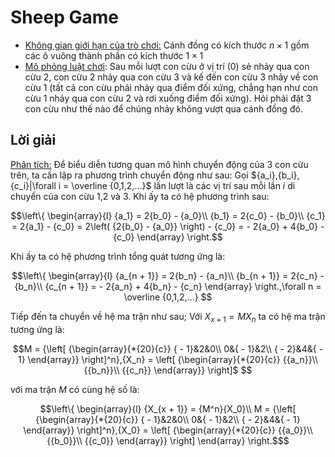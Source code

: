 # Sheep Game
- <ins>Không gian giới hạn của trò chơi:</ins> Cánh đồng có kích thước $n \times 1$ gồm các ô vuông thành phần có kích thước $1 \times 1$
- <ins>Mô phỏng luật chơi</ins>: Sau mỗi lượt con cừu ở vị trí (0) sẻ nhảy qua con cừu 2, con cừu 2 nhảy qua con cừu 3 và kế đến con cừu 3 nhảy về con cừu 1 (tất cả con cừu phải nhảy qua điểm đối xứng, chẳng hạn như con cừu 1 nhảy qua con cừu 2 và rơi xuống điểm đối xứng). Hỏi phải đặt 3 con cừu như thế nào để chúng nhảy không vượt qua cánh đồng đó.
## Lời giải
<ins>Phân tích:</ins> Để biểu diễn tương quan mô hình chuyển động của 3 con cừu trên, ta cần lập ra phương trình chuyển động như sau:
Gọi ${a_i},{b_i},{c_i}|\forall i = \overline {0,1,2,...}$ lần lượt là các vị trí sau mỗi lần $i$ di chuyển của con cừu 1,2 và 3. Khi ấy ta có hệ phương trình sau:
```math
\left\{ \begin{array}{l}
{a_1} = 2{b_0} - {a_0}\\
{b_1} = 2{c_0} - {b_0}\\
{c_1} = 2{a_1} - {c_0} = 2\left( {2{b_0} - {a_0}} \right) - {c_0} =  - 2{a_0} + 4{b_0} - {c_0}
\end{array} \right.
```
Khi ấy ta có hệ phương trình tổng quát tương ứng là: 
```math
\left\{ \begin{array}{l}
{a_{n + 1}} = 2{b_n} - {a_n}\\
{b_{n + 1}} = 2{c_n} - {b_n}\\
{c_{n + 1}} =  - 2{a_n} + 4{b_n} - {c_n}
\end{array} \right.,\forall n = \overline {0,1,2,...} 
```
Tiếp đến ta chuyển về hệ ma trận như sau; Với ${X_{x + 1}} = M{X_n}$ ta có hệ ma trận tương ứng là: 
```math
M = {\left[ {\begin{array}{*{20}{c}}
{ - 1}&2&0\\
0&{ - 1}&2\\
{ - 2}&4&{ - 1}
\end{array}} \right]^n},{X_n} = \left[ {\begin{array}{*{20}{c}}
{{a_n}}\\
{{b_n}}\\
{{c_n}}
\end{array}} \right]$ 
```
với ma trận $M$ có cùng hệ số là: 
```math
\left\{ \begin{array}{l}
{X_{x + 1}} = {M^n}{X_0}\\
M = {\left[ {\begin{array}{*{20}{c}}
{ - 1}&2&0\\
0&{ - 1}&2\\
{ - 2}&4&{ - 1}
\end{array}} \right]^n},{X_0} = \left[ {\begin{array}{*{20}{c}}
{{a_0}}\\
{{b_0}}\\
{{c_0}}
\end{array}} \right]
\end{array} \right.$
```
